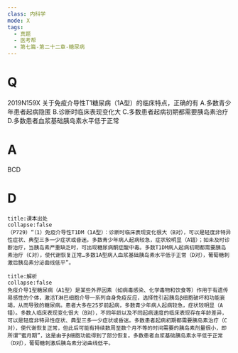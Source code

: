 ```yaml
---
class: 内科学
mode: X
tags:
  - 真题
  - 医考帮
  - 第七篇-第二十二章-糖尿病
---
```


# Q
2019N159X 关于免疫介导性T1糖尿病（1A型）的临床特点，正确的有
A.多数青少年患者起病隐匿
B.诊断时临床表现变化大
C.多数患者起病初期都需要胰岛素治疗
D.多数患者血浆基础胰岛素水平低于正常

# A
BCD
# D
```ad-note
title:课本出处
collapse:false
（P729）“（1）免疫介导性T1DM（1A型）：诊断时临床表现变化很大（B对），可以是轻度非特异性症状、典型三多一少症状或昏迷。多数青少年病人起病较急，症状较明显（A错）；如未及时诊断治疗，当胰岛素严重缺乏时，可出现糖尿病酮症酸中毒。多数T1DM病人起病初期都需要胰岛素治疗（C对），使代谢恢复正常…多数1A型病人血浆基础胰岛素水平低于正常（D对），葡萄糖刺激后胰岛素分泌曲线低平”。
```

```ad-summary
title:解析
collapse:false
免疫介导1型糖尿病（A1型）是某些外界因素（如病毒感染、化学毒物和饮食等）作用于有遗传易感性的个体，激活T淋巴细胞介导一系列自身免疫反应，选择性引起胰岛β细胞破坏和功能衰竭，从而导致的糖尿病。患者大多在25岁前起病，多数青少年病人起病较急，症状较明显（A错）。多数人临床表现变化很大（B对），不同年龄以及不同起病速度的临床表现存在年龄差异，可以是轻度非特异性症状、典型三多一少症状或昏迷。多数患者起病初期都需要胰岛素治疗（C对），使代谢恢复正常，但此后可能有持续数周至数个月不等的时间需要的胰岛素剂量很小，即所谓“蜜月期”，这是由于β细胞功能得到了部分恢复。多数患者血浆基础胰岛素水平低于正常（D对），葡萄糖刺激后胰岛素分泌曲线低平。
```

